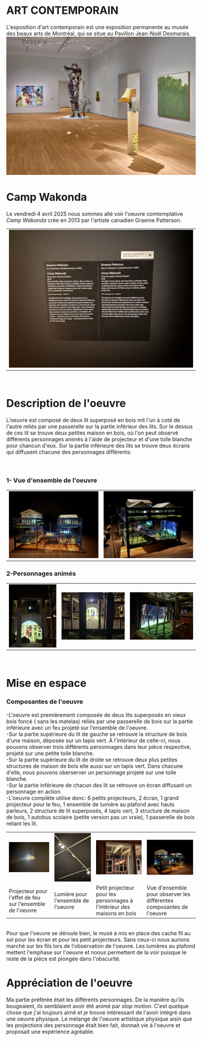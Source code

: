# ART CONTEMPORAIN

L'exposition d'art contemporain est une exposition permanente au musée des beaux arts de Montréal, qui se situe au Pavillon Jean-Noël Desmarais. 
![photo](media/baniere_art_contemporain.webp)

<h1>Camp Wakonda</h1>
Le vendredi 4 avril 2025 nous sommes allé voir l'oeuvre comtemplative <i>Camp Wakonda</i> crée en 2013 par l'artiste canadien Graeme Patterson.
<table align="center">
  <tr>
<td><img src="https://github.com/del-phine8/H25_V11_inspirations_GAGNON/blob/main/MBAM/media/cartel_camp_wakonda.jpg"></td>
  </tr>
</table>
<br>
<h1>Description de l'oeuvre</h1>
L'oeuvre est composé de deux lit superposé en bois mit l'un à coté de l'autre reliés par une passerelle sur la partie inférieur des lits. Sur le dessus de ces lit se trouve deux petites maison en bois, où l'on peut observé différents personnages animés à l'aide de projecteur et d'une toile blanche pour chancun d'eux. Sur la partie inférieure des lits se trouve deux écrans qui diffusent chacune des personnages différents: 
<br>
<br>
<br>
<h3>1- Vue d'ensemble de l'oeuvre</h3>
<table align="center">
  <tr>
    <td><img src="https://github.com/del-phine8/H25_V11_inspirations_GAGNON/blob/main/MBAM/media/vue_ensemble_oeuvre.jpg"></td>
    <td><img src="https://github.com/del-phine8/H25_V11_inspirations_GAGNON/blob/main/MBAM/media/vue_cote_oeuvre.jpg"></td>
  </tr>
</table>
<h3>2-Personnages animés</h3>
<table align="center">
  <tr>
    <td><img src="https://github.com/del-phine8/H25_V11_inspirations_GAGNON/blob/main/MBAM/media/homme_hache.jpg"></td>
    <td><img src="https://github.com/del-phine8/H25_V11_inspirations_GAGNON/blob/main/MBAM/media/homme_bougie.jpg"></td>
    <td><img src="https://github.com/del-phine8/H25_V11_inspirations_GAGNON/blob/main/MBAM/media/personnage_ecran.jfif"></td>
  </tr>
</table>
<br>
<h1>Mise en espace</h1>


 
 <h3>Composantes de l'oeuvre</h3>
-L'oeuvre est premièrement composée de deux lits superposés en vieux bois foncé ( sans les matelas) reliés par une passerelle de bois sur la partie inférieure avec un feu projeté sur l'ensemble de l'oeuvre.
<br> 
-Sur la partie supérieure du lit de gauche se retrouve la structure de bois d'une maison, déposée sur un tapis vert. À l'intérieur de celle-ci, nous pouvons observer trois différents personnages dans leur pièce respective, projeté sur une petite toile blanche.
 <br>
-Sur la partie supérieure du lit de droite se retrouve deux plus petites structures de maison de bois elle aussi sur un tapis vert. Dans chacune d'elle, nous pouvons oberserver un personnage projeté sur une toile blanche.
 <br>
-Sur la partie inférieure de chacun des lit se retrouve un écran diffusant un personnage en action.
 <br>
-L'oeuvre complète utilise donc: 6 petits projecteurs, 2 écran, 1 grand projecteur pour le feu, 1 ensemble de lumière au plafond avec hauts parleurs, 2 structure de lit superposés, 4 tapis vert, 3 structure de maison de bois, 1 autobus scolaire (petite version pas un vraie), 1 passerelle de bois reliant les lit.
  <table align="center">
  <tr>
    <td><img src="https://github.com/del-phine8/H25_V11_inspirations_GAGNON/blob/main/MBAM/media/projecteur_oeuvre_complete.jfif"></td>
    <td><img src="https://github.com/del-phine8/H25_V11_inspirations_GAGNON/blob/main/MBAM/media/lumiere_oeuvre_complete.jfif"></td>
    <td><img src="https://github.com/del-phine8/H25_V11_inspirations_GAGNON/blob/main/MBAM/media/projecteur_personnages.jfif"></td>
    <td><img src="https://github.com/del-phine8/H25_V11_inspirations_GAGNON/blob/main/MBAM/media/vue_ensemble_composantes.jfif"></td>
    <tr>
    <td>Projecteur pour l'effet de feu sur l'ensemble de l'oeuvre</td>
    <td>Lumière pour l'ensemble de l'oeuvre</td>
    <td>Petit projecteur pour les personnages à l'intérieur des maisons en bois</td>
    <td>Vue d'ensemble pour observer les différentes composantes de l'oeuvre</td>
  </tr>
  </table>
<br>
Pour que l'oeuvre se déroule bien, le musé à mis en place des cache fil au sol pour les écran et pour les petit projecteurs. Sans ceux-ci nous aurions marché sur les fils lors de l'observation de l'oeuvre. Les lumières au plafond mettent l'emphase sur l'oeuvre et noous permettent de la voir puisque le reste de la pièce est plongée dans l'obscurité.

<h1>Appréciation de l'oeuvre</h1>
Ma partie préférée était les différents personnages. De la manière qu'ils bougeaient, ils semblaient avoir été animé par <i>stop motion</i>. C'est quelque chose que j'ai toujours aimé et je trouve intéressant de l'avoir intégré dans une oeuvre physique. Le mélange de l'oeuvre artistique physique aisin que les projections des personnage était bien fait, donnait vie à l'oeuvre et proposait une expérience agréable.

  

